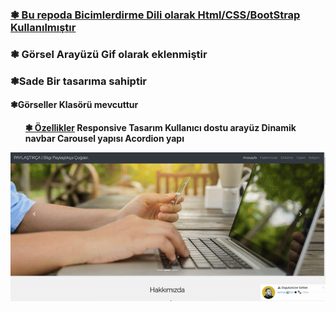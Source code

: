  
<u> <h3>❃ Bu repoda Bicimlerdirme Dili olarak Html/CSS/BootStrap Kullanılmıştır</h3></u>
<h3>❃ Görsel Arayüzü Gif olarak eklenmiştir<h3>
<p> ❃Sade Bir tasarıma sahiptir</p>
<h4> ❃Görseller Klasörü mevcuttur<h4>
<ul>
<u> ❃ Özellikler</u>
Responsive Tasarım
Kullanıcı dostu arayüz
Dinamik navbar
Carousel yapısı
Acordion yapı
</ul>
 
![alt text](<gif görsel-1.gif>)

